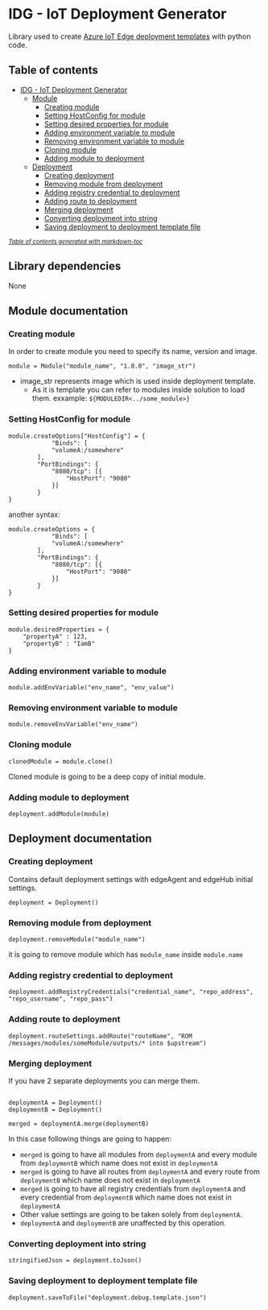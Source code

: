 # IDG - IoT Deployment Generator

Library used to create [Azure IoT Edge deployment templates](https://docs.microsoft.com/en-us/azure/iot-edge/module-composition?view=iotedge-2020-11) with python code. 

## Table of contents

- [IDG - IoT Deployment Generator](#idg---iot-deployment-generator)
  * [Module](#module)
    + [Creating module](#creating-module)
    + [Setting HostConfig for module](#setting-hostconfig-for-module)
    + [Setting desired properties for module](#setting-desired-properties-for-module)
    + [Adding environment variable to module](#adding-environment-variable-to-module)
    + [Removing environment variable to module](#removing-environment-variable-to-module)
    + [Cloning module](#cloning-module)
    + [Adding module to deployment](#adding-module-to-deployment)
  * [Deployment](#deployment)
    + [Creating deployment](#creating-deployment)
    + [Removing module from deployment](#removing-module-from-deployment)
    + [Adding registry credential to deployment](#adding-registry-credential-to-deployment)
    + [Adding route to deployment](#adding-route-to-deployment)
    + [Merging deployment](#merging-deployment)
    + [Converting deployment into string](#converting-deployment-into-string)
    + [Saving deployment to deployment template file](#saving-deployment-to-deployment-template-file)

<small><i><a href='http://ecotrust-canada.github.io/markdown-toc/'>Table of contents generated with markdown-toc</a></i></small>


## Library dependencies

None



## Module documentation

### Creating module

In order to create module you need to specify its name, version and image.

```
module = Module("module_name", "1.0.0", "image_str")
```

- image_str represents image which is used inside deployment template.
    - As it is template you can refer to modules inside solution to load them. exxample: `${MODULEDIR<../some_module>}`

### Setting HostConfig for module

```
module.createOptions["HostConfig"] = {
            "Binds": [
            "volumeA:/somewhere"
        ],
        "PortBindings": {
            "8080/tcp": [{
                "HostPort": "9080"
            }]
        }
}
```

another syntax:

```
module.createOptions = {
            "Binds": [
            "volumeA:/somewhere"
        ],
        "PortBindings": {
            "8080/tcp": [{
                "HostPort": "9080"
            }]
        }
}
```


### Setting desired properties for module

```
module.desiredProperties = {
    "propertyA" : 123,
    "propertyB" : "IamB"
}
```

### Adding environment variable to module

```
module.addEnvVariable("env_name", "env_value")
```


### Removing environment variable to module

```
module.removeEnvVariable("env_name")
```

### Cloning module

```
clonedModule = module.clone()
```

Cloned module is going to be a deep copy of initial module.

### Adding module to deployment

```
deployment.addModule(module)
```

## Deployment documentation

### Creating deployment

Contains default deployment settings with edgeAgent and edgeHub initial settings.

```
deployment = Deployment()
```

### Removing module from deployment

```
deployment.removeModule("module_name")
```

it is going to remove module which has `module_name` inside `module.name`

### Adding registry credential to deployment

```
deployment.addRegistryCredentials("credential_name", "repo_address", "repo_username", "repo_pass")
```

### Adding route to deployment

```
deployment.routeSettings.addRoute("routeName", "ROM /messages/modules/someModule/outputs/* into $upstream")
```

### Merging deployment

If you have 2 separate deployments you can merge them.

```

deploymentA = Deployment()
deploymentB = Deployment()

merged = deploymentA.merge(deploymentB)

```

In this case following things are going to happen:
- `merged` is going to have all modules from `deploymentA` and every module from `deploymentB` which name does not exist in `deploymentA`
- `merged` is going to have all routes from `deploymentA` and every route from `deploymentB` which name does not exist in `deploymentA`
- `merged` is going to have all registry credentials from `deploymentA` and every credential from `deploymentB` which name does not exist in `deploymentA`
- Other value settings are going to be taken solely from `deploymentA`.
- `deploymentA` and `deploymentB` are unaffected by this operation.

### Converting deployment into string

```
stringifiedJson = deployment.toJson()
```

### Saving deployment to deployment template file
```
deployment.saveToFile("deployment.debug.template.json")
```
